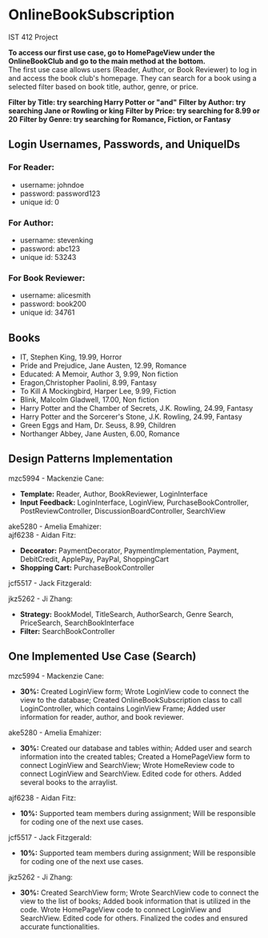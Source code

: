 # OnlineBookSubscription
IST 412 Project<br>

**To access our first use case, go to HomePageView under the OnlineBookClub and go to the main method at the bottom.** <br>
The first use case allows users (Reader, Author, or Book Reviewer) to log in and access the book club's homepage. They can search for a book using a selected filter based on book title, author, genre, or price. <be>

**Filter by Title: try searching Harry Potter or "and"**
**Filter by Author: try searching Jane or Rowling or king**
**Filter by Price: try searching for 8.99 or 20**
**Filter by Genre: try searching for Romance, Fiction, or Fantasy**

## Login Usernames, Passwords, and UniqueIDs
### For Reader: 
- username: johndoe
- password: password123
- unique id: 0

### For Author:
- username: stevenking
- password: abc123
- unique id: 53243

### For Book Reviewer: 
- username: alicesmith
- password: book200
- unique id: 34761

## Books
- IT, Stephen King, 19.99, Horror
- Pride and Prejudice, Jane Austen, 12.99, Romance
- Educated: A Memoir, Author 3, 9.99, Non fiction
- Eragon,Christopher Paolini, 8.99, Fantasy
- To Kill A Mockingbird, Harper Lee, 9.99, Fiction
- Blink, Malcolm Gladwell, 17.00, Non fiction
- Harry Potter and the Chamber of Secrets, J.K. Rowling, 24.99, Fantasy
- Harry Potter and the Sorcerer's Stone, J.K. Rowling, 24.99, Fantasy
- Green Eggs and Ham, Dr. Seuss, 8.99, Children
- Northanger Abbey, Jane Austen, 6.00, Romance

## Design Patterns Implementation
mzc5994 - Mackenzie Cane: <br> 

- **Template:** Reader, Author, BookReviewer, LoginInterface
- **Input Feedback:** LoginInterface, LoginView, PurchaseBookController, PostReviewController, DiscussionBoardController, SearchView

ake5280 - Amelia Emahizer: <br> 
ajf6238 - Aidan Fitz: <br> 

- **Decorator:** PaymentDecorator, PaymentImplementation, Payment, DebitCredit, ApplePay, PayPal, ShoppingCart
- **Shopping Cart:** PurchaseBookController 

jcf5517 - Jack Fitzgerald: <br> 

jkz5262 - Ji Zhang: <be> 

- **Strategy:** BookModel, TitleSearch, AuthorSearch, Genre Search, PriceSearch, SearchBookInterface
- **Filter:** SearchBookController


## One Implemented Use Case (Search) 
mzc5994 - Mackenzie Cane: <br> 

- **30%:**  Created LoginView form; Wrote LoginView code to connect the view to the database; Created OnlineBookSubscription class to call LoginController, which contains LoginView Frame; Added user information for reader, author, and book reviewer. 
  
ake5280 - Amelia Emahizer: <br> 

- **30%:** Created our database and tables within; Added user and search information into the created tables; Created a HomePageView form to connect LoginView and SearchView; Wrote HomeReview code to connect LoginView and SearchView. Edited code for others. Added several books to the arraylist.

ajf6238 - Aidan Fitz: <br> 

- **10%:** Supported team members during assignment; Will be responsible for coding one of the next use cases.
  
jcf5517 - Jack Fitzgerald: <br> 

- **10%:** Supported team members during assignment; Will be responsible for coding one of the next use cases.
  
jkz5262 - Ji Zhang: <br>

- **30%:** Created SearchView form; Wrote SearchView code to connect the view to the list of books; Added book information that is utilized in the code. Wrote HomePageView code to connect LoginView and SearchView. Edited code for others. Finalized the codes and ensured accurate functionalities.
